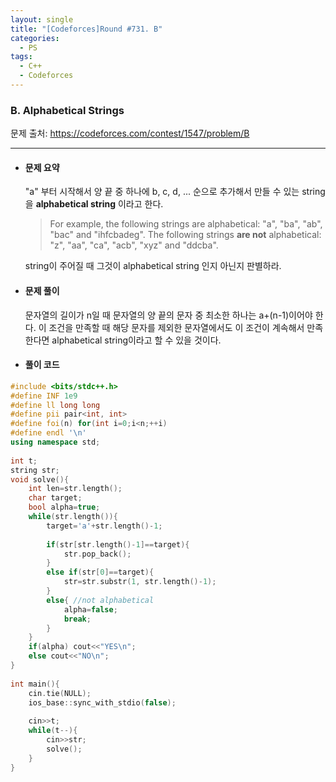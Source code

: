 ```yaml
---
layout: single
title: "[Codeforces]Round #731. B"
categories:
  - PS
tags:
  - C++
  - Codeforces
---
```




### B. Alphabetical Strings

문제 출처: <https://codeforces.com/contest/1547/problem/B>

---




* #### **문제 요약**

  "a" 부터 시작해서 양 끝 중 하나에 b, c, d, ... 순으로 추가해서 만들 수 있는 string을 **alphabetical string** 이라고 한다.
  
  > For example, the following strings are alphabetical: "a", "ba", "ab", "bac" and "ihfcbadeg". The following strings **are not** alphabetical: "z", "aa", "ca", "acb", "xyz" and "ddcba".
  
  string이 주어질 때 그것이 alphabetical string 인지 아닌지 판별하라.
  
    
  
* #### **문제 풀이** 

  문자열의 길이가 n일 때 문자열의 양 끝의 문자 중 최소한 하나는 a+(n-1)이어야 한다. 이 조건을 만족할 때 해당 문자를 제외한 문자열에서도 이 조건이 계속해서 만족한다면 alphabetical string이라고 할 수 있을 것이다. 

    

  

* #### **풀이 코드**

```c++
#include <bits/stdc++.h>
#define INF 1e9
#define ll long long
#define pii pair<int, int> 
#define foi(n) for(int i=0;i<n;++i)
#define endl '\n'
using namespace std;
 
int t;
string str;
void solve(){
    int len=str.length();
    char target;
    bool alpha=true;
    while(str.length()){
        target='a'+str.length()-1;
 
        if(str[str.length()-1]==target){
            str.pop_back();
        }
        else if(str[0]==target){
            str=str.substr(1, str.length()-1);
        }
        else{ //not alphabetical
            alpha=false;
            break;
        }
    }
    if(alpha) cout<<"YES\n";
    else cout<<"NO\n";
}
 
int main(){
    cin.tie(NULL);
    ios_base::sync_with_stdio(false);
 
    cin>>t;
    while(t--){
        cin>>str;
        solve();
    }
}
```

